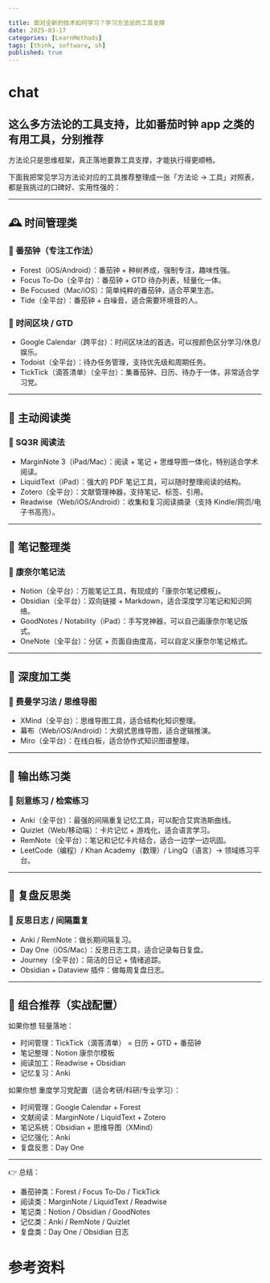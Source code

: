 ```yaml
---

title: 面对全新的技术如何学习？学习方法论的工具支撑
date: 2025-03-17
categories: [LearnMethods]
tags: [think, software, sh]
published: true
---
```



# chat

## 这么多方法论的工具支持，比如番茄时钟 app 之类的有用工具，分别推荐


方法论只是思维框架，真正落地要靠工具支撑，才能执行得更顺畅。

下面我把常见学习方法论对应的工具推荐整理成一张「方法论 → 工具」对照表，都是我挑过的口碑好、实用性强的：

---

## 🕰 时间管理类

### 📌 番茄钟（专注工作法）

* Forest（iOS/Android）：番茄钟 + 种树养成，强制专注，趣味性强。
* Focus To-Do（全平台）：番茄钟 + GTD 待办列表，轻量化一体。
* Be Focused（Mac/iOS）：简单纯粹的番茄钟，适合苹果生态。
* Tide（全平台）：番茄钟 + 白噪音，适合需要环境音的人。

### 📌 时间区块 / GTD

* Google Calendar（跨平台）：时间区块法的首选，可以按颜色区分学习/休息/娱乐。
* Todoist（全平台）：待办任务管理，支持优先级和周期任务。
* TickTick（滴答清单）（全平台）：集番茄钟、日历、待办于一体，非常适合学习党。

---

## 📖 主动阅读类

### 📌 SQ3R 阅读法

* MarginNote 3（iPad/Mac）：阅读 + 笔记 + 思维导图一体化，特别适合学术阅读。
* LiquidText（iPad）：强大的 PDF 笔记工具，可以随时整理阅读的结构。
* Zotero（全平台）：文献管理神器，支持笔记、标签、引用。
* Readwise（Web/iOS/Android）：收集和复习阅读摘录（支持 Kindle/网页/电子书高亮）。

---

## 📝 笔记整理类

### 📌 康奈尔笔记法

* Notion（全平台）：万能笔记工具，有现成的「康奈尔笔记模板」。
* Obsidian（全平台）：双向链接 + Markdown，适合深度学习笔记和知识网络。
* GoodNotes / Notability（iPad）：手写党神器，可以自己画康奈尔笔记版式。
* OneNote（全平台）：分区 + 页面自由度高，可以自定义康奈尔笔记格式。

---

## 🧠 深度加工类

### 📌 费曼学习法 / 思维导图

* XMind（全平台）：思维导图工具，适合结构化知识整理。
* 幕布（Web/iOS/Android）：大纲式思维导图，适合逻辑推演。
* Miro（全平台）：在线白板，适合协作式知识图谱整理。

---

## 🎯 输出练习类

### 📌 刻意练习 / 检索练习

* Anki（全平台）：最强的间隔重复记忆工具，可以配合艾宾浩斯曲线。
* Quizlet（Web/移动端）：卡片记忆 + 游戏化，适合语言学习。
* RemNote（全平台）：笔记和记忆卡片结合，适合一边学一边巩固。
* LeetCode（编程）/ Khan Academy（数理）/ LingQ（语言）→ 领域练习平台。

---

## 🔄 复盘反思类

### 📌 反思日志 / 间隔重复

* Anki / RemNote：做长期间隔复习。
* Day One（iOS/Mac）：反思日志工具，适合记录每日复盘。
* Journey（全平台）：简洁的日记 + 情绪追踪。
* Obsidian + Dataview 插件：做每周复盘日志。

---

## 🧩 组合推荐（实战配置）

如果你想 轻量落地：

* 时间管理：TickTick（滴答清单） = 日历 + GTD + 番茄钟
* 笔记整理：Notion 康奈尔模板
* 阅读加工：Readwise + Obsidian
* 记忆复习：Anki

如果你想 重度学习党配置（适合考研/科研/专业学习）：

* 时间管理：Google Calendar + Forest
* 文献阅读：MarginNote / LiquidText + Zotero
* 笔记系统：Obsidian + 思维导图（XMind）
* 记忆强化：Anki
* 复盘反思：Day One

---

👉 总结：

* 番茄钟类：Forest / Focus To-Do / TickTick
* 阅读类：MarginNote / LiquidText / Readwise
* 笔记类：Notion / Obsidian / GoodNotes
* 记忆类：Anki / RemNote / Quizlet
* 复盘类：Day One / Obsidian 日志



# 参考资料

